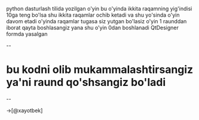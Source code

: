 python dasturlash tilida yozilgan o'yin
bu o'yinda ikkita raqamning yig'indisi 10ga teng bo'lsa shu ikkita raqamlar ochib ketadi va shu yo'sinda o'yin davom etadi
o'yinda raqamlar tugasa siz yutgan bo'lasiz
o'yin 1 raunddan iborat qayta boshlasangiz yana shu o'yin 0dan boshlanadi
QtDesigner formda yasalgan

--
# bu kodni olib mukammalashtirsangiz ya'ni raund qo'shsangiz bo'ladi
--

->[@xayotbek]